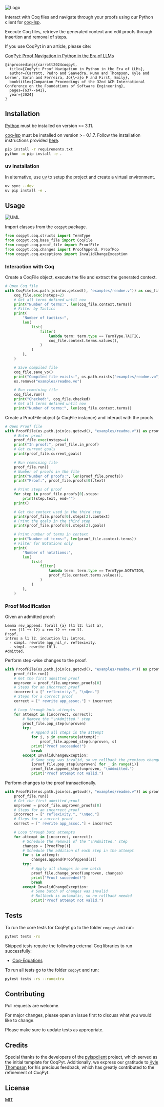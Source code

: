 ![Logo](https://github.com/sr-lab/coqpyt/blob/master/images/logo.png?raw=true)

Interact with Coq files and navigate through your proofs using our Python client for [coq-lsp](https://github.com/ejgallego/coq-lsp).

Execute Coq files, retrieve the generated context and edit proofs through insertion and removal of steps.

If you use CoqPyt in an article, please cite:

[CoqPyt: Proof Navigation in Python in the Era of LLMs](https://doi.org/10.1145/3663529.3663814)

```
@inproceedings{carrott2024coqpyt,
  title={CoqPyt: Proof Navigation in Python in the Era of LLMs},
  author={Carrott, Pedro and Saavedra, Nuno and Thompson, Kyle and Lerner, Sorin and Ferreira, Jo{\~a}o F and First, Emily},
  booktitle={Companion Proceedings of the 32nd ACM International Conference on the Foundations of Software Engineering},
  pages={637--641},
  year={2024}
}
```

## Installation

[Python](https://www.python.org/) must be installed on version >= 3.11.

[coq-lsp](https://github.com/ejgallego/coq-lsp) must be installed on version >= 0.1.7. Follow the installation instructions provided [here](https://github.com/ejgallego/coq-lsp#%EF%B8%8F-installation).

```bash
pip install -r requirements.txt
python -m pip install -e .
```

### uv installation

In alternative, use [uv](https://github.com/astral-sh/uv) to setup the project and create a virtual environment.

```bash
uv sync --dev
uv pip install -e .
```

## Usage

![UML](https://github.com/sr-lab/coqpyt/blob/master/images/uml.png?raw=true)

Import classes from the ``coqpyt`` package.

<!-- embedme examples/readme.py#L3-L7 -->
```py
from coqpyt.coq.structs import TermType
from coqpyt.coq.base_file import CoqFile
from coqpyt.coq.proof_file import ProofFile
from coqpyt.coq.changes import ProofAppend, ProofPop
from coqpyt.coq.exceptions import InvalidChangeException
```

### Interaction with Coq

Create a CoqFile object, execute the file and extract the generated context.

<!-- embedme examples/readme.py#L9-L36 -->
```py
# Open Coq file
with CoqFile(os.path.join(os.getcwd(), "examples/readme.v")) as coq_file:
    coq_file.exec(nsteps=2)
    # Get all terms defined until now
    print("Number of terms:", len(coq_file.context.terms))
    # Filter by Tactics
    print(
        "Number of tactics:",
        len(
            list(
                filter(
                    lambda term: term.type == TermType.TACTIC,
                    coq_file.context.terms.values(),
                )
            )
        ),
    )

    # Save compiled file
    coq_file.save_vo()
    print("Compiled file exists:", os.path.exists("examples/readme.vo"))
    os.remove("examples/readme.vo")

    # Run remaining file
    coq_file.run()
    print("Checked:", coq_file.checked)
    # Get all terms defined until now
    print("Number of terms:", len(coq_file.context.terms))
```

Create a ProofFile object (a CoqFile instance) and interact with the proofs.

<!-- embedme examples/readme.py#L38-L75 -->
```py
# Open Proof file
with ProofFile(os.path.join(os.getcwd(), "examples/readme.v")) as proof_file:
    # Enter proof
    proof_file.exec(nsteps=4)
    print("In proof:", proof_file.in_proof)
    # Get current goals
    print(proof_file.current_goals)

    # Run remaining file
    proof_file.run()
    # Number of proofs in the file
    print("Number of proofs:", len(proof_file.proofs))
    print("Proof:", proof_file.proofs[0].text)

    # Print steps of proof
    for step in proof_file.proofs[0].steps:
        print(step.text, end="")
    print()

    # Get the context used in the third step
    print(proof_file.proofs[0].steps[2].context)
    # Print the goals in the third step
    print(proof_file.proofs[0].steps[2].goals)

    # Print number of terms in context
    print("Number of terms:", len(proof_file.context.terms))
    # Filter for Notations only
    print(
        "Number of notations:",
        len(
            list(
                filter(
                    lambda term: term.type == TermType.NOTATION,
                    proof_file.context.terms.values(),
                )
            )
        ),
    )
```

### Proof Modification

Given an admitted proof:

<!-- embedme examples/readme.v#L13-L19 -->
```coq
Lemma rev_append: forall {a} (l1 l2: list a),
  rev (l1 ++ l2) = rev l2 ++ rev l1.
Proof.
intros a l1 l2. induction l1; intros. 
  - simpl. rewrite app_nil_r. reflexivity.
  - simpl. rewrite IHl1.
Admitted.
```

Perform step-wise changes to the proof.

<!-- embedme examples/readme.py#L87-L110 -->
```py
with ProofFile(os.path.join(os.getcwd(), "examples/readme.v")) as proof_file:
    proof_file.run()
    # Get the first admitted proof
    unproven = proof_file.unproven_proofs[0]
    # Steps for an incorrect proof
    incorrect = [" reflexivity.", "\nQed."]
    # Steps for a correct proof
    correct = [" rewrite app_assoc."] + incorrect

    # Loop through both attempts
    for attempt in [incorrect, correct]:
        # Remove the "\nAdmitted." step
        proof_file.pop_step(unproven)
        try:
            # Append all steps in the attempt
            for i, s in enumerate(attempt):
                proof_file.append_step(unproven, s)
            print("Proof succeeded!")
            break
        except InvalidChangeException:
            # Some step was invalid, so we rollback the previous changes
            [proof_file.pop_step(unproven) for _ in range(i)]
            proof_file.append_step(unproven, "\nAdmitted.")
            print("Proof attempt not valid.")
```

Perform changes to the proof transactionally.

<!-- embedme examples/readme.py#L113-L137 -->
```py
with ProofFile(os.path.join(os.getcwd(), "examples/readme.v")) as proof_file:
    proof_file.run()
    # Get the first admitted proof
    unproven = proof_file.unproven_proofs[0]
    # Steps for an incorrect proof
    incorrect = [" reflexivity.", "\nQed."]
    # Steps for a correct proof
    correct = [" rewrite app_assoc."] + incorrect

    # Loop through both attempts
    for attempt in [incorrect, correct]:
        # Schedule the removal of the "\nAdmitted." step
        changes = [ProofPop()]
        # Schedule the addition of each step in the attempt
        for s in attempt:
            changes.append(ProofAppend(s))
        try:
            # Apply all changes in one batch
            proof_file.change_proof(unproven, changes)
            print("Proof succeeded!")
            break
        except InvalidChangeException:
            # Some batch of changes was invalid
            # Rollback is automatic, so no rollback needed
            print("Proof attempt not valid.")
```

## Tests

To run the core tests for CoqPyt go to the folder ``coqpyt`` and run:
```bash
pytest tests -rs
```

Skipped tests require the following external Coq libraries to run successfully:
- [Coq-Equations](https://github.com/mattam82/Coq-Equations)

To run all tests go to the folder ``coqpyt`` and run:
```bash
pytest tests -rs --runextra
```

## Contributing

Pull requests are welcome. 

For major changes, please open an issue first to discuss what you would like to change.

Please make sure to update tests as appropriate.

## Credits

Special thanks to the developers of the [pylspclient](https://github.com/yeger00/pylspclient) project, which served as the initial template for CoqPyt. Additionally, we express our gratitude to [Kyle Thompson](https://github.com/rkthomps/) for his precious feedback, which has greatly contributed to the refinement of CoqPyt.

## License

[MIT](https://choosealicense.com/licenses/mit/)
